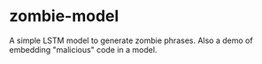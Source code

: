 # zombie-model
A simple LSTM model to generate zombie phrases. Also a demo of embedding "malicious" code in a model.
